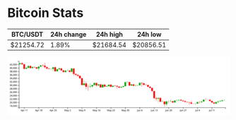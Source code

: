 # Bitcoin Stats

BTC/USDT|24h change|24h high|24h low|
|---|---|---|---|
|$21254.72|1.89%|$21684.54|$20856.51|

<img src="./chart.svg">
